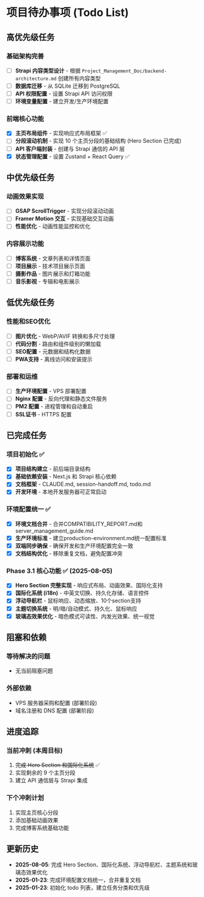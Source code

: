 # 项目待办事项 (Todo List)

## 高优先级任务

### 基础架构完善
- [ ] **Strapi 内容类型设计** - 根据 `Project_Management_Doc/backend-architecture.md` 创建所有内容类型
- [ ] **数据库迁移** - 从 SQLite 迁移到 PostgreSQL
- [ ] **API 权限配置** - 设置 Strapi API 访问权限
- [ ] **环境变量配置** - 建立开发/生产环境配置

### 前端核心功能
- [x] **主页布局组件** - 实现响应式布局框架 ✅
- [ ] **分段滚动机制** - 实现 10 个主页分段的基础结构 (Hero Section 已完成)
- [ ] **API 客户端封装** - 创建与 Strapi 通信的 API 层
- [x] **状态管理配置** - 设置 Zustand + React Query ✅

## 中优先级任务

### 动画效果实现
- [ ] **GSAP ScrollTrigger** - 实现分段滚动动画
- [ ] **Framer Motion 交互** - 实现基础交互动画
- [ ] **性能优化** - 动画性能监控和优化

### 内容展示功能
- [ ] **博客系统** - 文章列表和详情页面
- [ ] **项目展示** - 技术项目展示页面
- [ ] **摄影作品** - 图片展示和灯箱功能
- [ ] **音乐影视** - 专辑和电影展示

## 低优先级任务

### 性能和SEO优化
- [ ] **图片优化** - WebP/AVIF 转换和多尺寸处理
- [ ] **代码分割** - 路由和组件级别的懒加载
- [ ] **SEO配置** - 元数据和结构化数据
- [ ] **PWA支持** - 离线访问和安装提示

### 部署和运维
- [ ] **生产环境配置** - VPS 部署配置
- [ ] **Nginx 配置** - 反向代理和静态文件服务
- [ ] **PM2 配置** - 进程管理和自动重启
- [ ] **SSL证书** - HTTPS 配置

## 已完成任务

### 项目初始化 ✅
- [x] **项目结构建立** - 前后端目录结构
- [x] **基础依赖安装** - Next.js 和 Strapi 核心依赖
- [x] **文档框架** - CLAUDE.md, session-handoff.md, todo.md
- [x] **开发环境** - 本地开发服务器可正常启动

### 环境配置统一 ✅
- [x] **环境文档合并** - 合并COMPATIBILITY_REPORT.md和server_management_guide.md
- [x] **生产环境标准** - 建立production-environment.md统一配置标准
- [x] **双端同步确保** - 确保开发和生产环境配置完全一致
- [x] **文档结构优化** - 移除重复文档，避免配置冲突

### Phase 3.1 核心功能 ✅ (2025-08-05)
- [x] **Hero Section 完整实现** - 响应式布局、动画效果、国际化支持
- [x] **国际化系统 (i18n)** - 中英文切换、持久化存储、语言控件
- [x] **浮动导航栏** - 鼠标响应、动态缩放、10个section支持
- [x] **主题切换系统** - 明/暗/自动模式、持久化、鼠标响应
- [x] **玻璃态效果优化** - 暗色模式可读性、内发光效果、统一视觉

## 阻塞和依赖

### 等待解决的问题
- 无当前阻塞问题

### 外部依赖
- VPS 服务器采购和配置 (部署阶段)
- 域名注册和 DNS 配置 (部署阶段)

## 进度追踪

### 当前冲刺 (本周目标)
1. ~~完成 Hero Section 和国际化系统~~ ✅
2. 实现剩余的 9 个主页分段
3. 建立 API 通信层与 Strapi 集成

### 下个冲刺计划
1. 实现主页核心分段
2. 添加基础动画效果
3. 完成博客系统基础功能

## 更新历史

- **2025-08-05**: 完成 Hero Section、国际化系统、浮动导航栏、主题系统和玻璃态效果优化
- **2025-01-23**: 完成环境配置文档统一，合并重复文档
- **2025-01-23**: 初始化 todo 列表，建立任务分类和优先级
